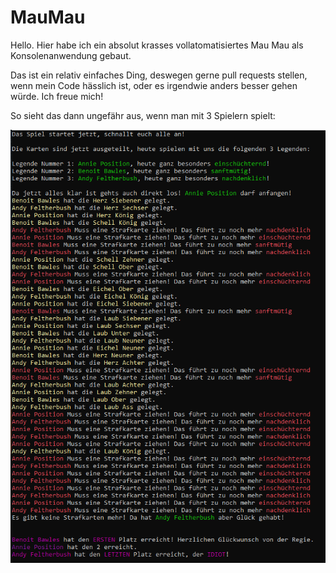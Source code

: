 # MauMau

Hello. Hier habe ich ein absolut krasses vollatomatisiertes Mau Mau als Konsolenanwendung gebaut.

Das ist ein relativ einfaches Ding, deswegen gerne pull requests stellen, wenn mein Code hässlich ist, oder es irgendwie anders besser gehen würde. Ich freue mich!

So sieht das dann ungefähr aus, wenn man mit 3 Spielern spielt:

![ConsolenOutput:](/MauMauV2/MauMau.PNG)
